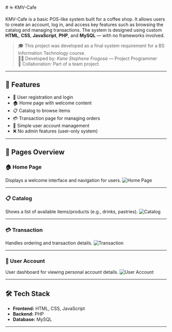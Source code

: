 <div style= text-align: center;>
# ☕ KMV-Cafe

KMV-Cafe is a basic POS-like system built for a coffee shop. It allows users to create an account, log in, and access key features such as browsing the catalog and managing transactions. The system is designed using custom **HTML**, **CSS**, **JavaScript**, **PHP**, and **MySQL** — with no frameworks involved.

> 🎓 This project was developed as a final system requirement for a BS Information Technology course.  
> 👨‍💻 Developed by: *Kane Stephene Frogosa* — Project Programmer  
> 🤝 Collaboration: Part of a team project  

---

## 📌 Features

- 👤 User registration and login
- 🏠 Home page with welcome content
- 📋 Catalog to browse items
- 💳 Transaction page for managing orders
- 🔐 Simple user account management
- ❌ No admin features (user-only system)

---

## 📁 Pages Overview

### 🏠 Home Page
Displays a welcome interface and navigation for users.
![Home Page](assets/screenshots/home.png)

---

### 📋 Catalog
Shows a list of available items/products (e.g., drinks, pastries).
![Catalog](assets/screenshots/catalog.png)

---

### 💳 Transaction
Handles ordering and transaction details.
![Transaction](assets/screenshots/transaction.png)

---

### 👤 User Account
User dashboard for viewing personal account details.
![User Account](assets/screenshots/user.png)

---

## 🛠️ Tech Stack

- **Frontend:** HTML, CSS, JavaScript
- **Backend:** PHP
- **Database:** MySQL

---
</div>

